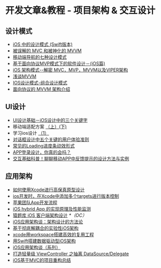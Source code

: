 # 开发文章&教程 - 项目架构 & 交互设计
## 设计模式
- [iOS 中的设计模式 (Swift版本)][1]
- [被误解的 MVC 和被神化的 MVVM][2]
- [移动端导航的七种设计模式][3]
- [基于面向协议MVP模式下的软件设计－(iOS篇)][4]
- [iOS 架构模式--解密 MVC，MVP，MVVM以及VIPER架构][5]
- [浅谈MVVM][6]
- [IOS设计模式-组合设计模式][7]
- [面向协议的 MVVM 架构介绍][8]

## UI设计
- [UI设计基础－iOS设计中的三个关键字][9]
- 移动端适配方案 [（上）][10][(下)][11]
- 学习ios设计 [（1）][12]
- [对话框设计中五个关键的用户体验准则][13]
- [常见的Loading进度条动效形式][14]
- [APP登录设计，你真的会吗？][15]
- [交互基础科普！聊聊移动APP中反馈提示的设计方法与实例][16]

## 应用架构
- [如何使用Xcode进行高保真原型设计][17]
- [ios开发时，在Xcode中添加多个targets进行版本控制][18]
- [苹果团队App开发流程][19]
- [iOS hybrid App 的实现原理及性能监测][20]
- [猿题库 iOS 客户端架构设计][21] _\*（OC）_
- [iOS应用架构谈：架构设计的方法论][22]
- [基于彻底解耦合的实验性iOS架构][23]
- [xcode用workspace搭建高效的复用工程][24]
- [用Swift搭建数据驱动型iOS架构][25]
- [iOS应用架构谈（系列）][26]
- [打造轻量级 ViewController 之抽离 DataSource/Delegate][27]
- [iOS基于MVC的项目重构总结][28]

[1]:	http://wiki.jikexueyuan.com/project/ios-design-patterns-in-swift/
[2]:	http://blog.devtang.com/blog/2015/11/02/mvc-and-mvvm/ "被误解的 MVC 和被神化的 MVVM"
[3]:	http://www.ui.cn/detail/73429.html
[4]:	http://www.jianshu.com/p/f7ff18ac1c31 "基于面向协议MVP模式下的软件设计－(iOS篇)"
[5]:	http://www.cocoachina.com/ios/20160108/14916.html
[6]:	https://github.com/lovemo/MVVMFramework "MVVMFramework"
[7]:	http://www.cnblogs.com/goodboy-heyang/p/5226090.html "IOS设计模式-组合设计模式"
[8]:	https://realm.io/cn/news/doios-natasha-murashev-protocol-oriented-mvvm/
[9]:	http://www.cocoachina.com/design/20151214/14680.html
[10]:	https://github.com/riskers/blog/issues/17
[11]:	https://github.com/riskers/blog/issues/18 "移动端适配方案(下)"
[12]:	http://www.cnblogs.com/themachine/p/5180103.html "学习ios设计（1）"
[13]:	http://get.ftqq.com/8430.get
[14]:	http://www.jianshu.com/p/aa301c739e1f "常见的Loading进度条动效形式"
[15]:	http://www.jianshu.com/p/a8a169c5eba9 "APP登录设计，你真的会吗？"
[16]:	http://www.uisdc.com/app-feedback-method-use-case "交互基础科普！聊聊移动APP中反馈提示的设计方法与实例"
[17]:	http://isux.tencent.com/xcode-storyboard.html
[18]:	http://blog.csdn.net/ysysbaobei/article/details/10951991
[19]:	http://atleeon.com/write/2015/08/30/fake-it-till-you-make-it/
[20]:	http://www.cocoachina.com/ios/20151118/14270.html
[21]:	http://mp.weixin.qq.com/s?__biz=MjM5NTIyNTUyMQ==&mid=444322139&idx=1&sn=c7bef4d439f46ee539aa76d612023d43&scene=23&srcid=1230RYRzNotU9iTZKvt7ksFW#rd&ADUIN=502332019&ADSESSION=1451480917&ADTAG=CLIENT.QQ.5425_.0&ADPUBNO=26509
[22]:	http://mp.weixin.qq.com/s?__biz=MzA5Nzc4OTA1Mw==&mid=407735372&idx=1&sn=87c20f7db6990db00838498827692683#rd
[23]:	http://ios.jobbole.com/83888/
[24]:	http://iosxxx.com/blog/2016-01-23-xcodeda-jian-gao-xiao-de-fu-yong-gong-cheng.html "xcode用workspace搭建高效的复用工程"
[25]:	http://mrpeak.cn/blog/swift-dda/ "用Swift搭建数据驱动型iOS架构"
[26]:	http://casatwy.com/iosying-yong-jia-gou-tan-kai-pian.html "iOS应用架构谈  开篇"
[27]:	http://chengway.in/da-zao-qing-liang-ji-viewcontroller-zhi-chou-chi-datasource-delegate/
[28]:	http://coderzhang.xyz/2016/04/12/ios%e5%9f%ba%e4%ba%8emvp%e7%9a%84%e9%a1%b9%e7%9b%ae%e9%87%8d%e6%9e%84%e6%80%bb%e7%bb%93/ "iOS基于MVC的项目重构总结"